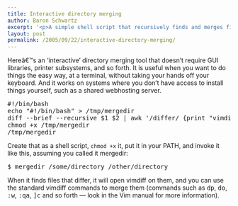 ```yaml
---
title: Interactive directory merging
author: Baron Schwartz
excerpt: '<p>A simple shell script that recursively finds and merges files that differ between two directories.</p>'
layout: post
permalink: /2005/09/22/interactive-directory-merging/
---
```

Hereâ€™s an &#8216;interactive&#8217; directory merging tool that doesn&#8217;t require GUI libraries, printer subsystems, and so forth. It is useful when you want to do things the easy way, at a terminal, without taking your hands off your keyboard. And it works on systems where you don&#8217;t have access to install things yourself, such as a shared webhosting server.

<pre>#!/bin/bash
echo "#!/bin/bash" > /tmp/mergedir
diff --brief --recursive $1 $2 | awk '/differ/ {print "vimdiff " $2 " " $4 ";"}' >> /tmp/mergedir
chmod +x /tmp/mergedir
/tmp/mergedir</pre>

Create that as a shell script, `chmod +x` it, put it in your PATH, and invoke it like this, assuming you called it mergedir:

<pre>$ mergedir /some/directory /other/directory</pre>

When it finds files that differ, it will open vimdiff on them, and you can use the standard vimdiff commands to merge them (commands such as <kbd>dp</kbd>, <kbd>do</kbd>, <kbd>:w</kbd>, <kbd>:qa</kbd>, <kbd>]c</kbd> and so forth &#8212; look in the Vim manual for more information).